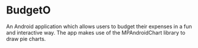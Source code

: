# BudgetO
An Android application which allows users to budget their expenses in a fun and interactive way. The app makes use of the MPAndroidChart library to draw pie charts.
